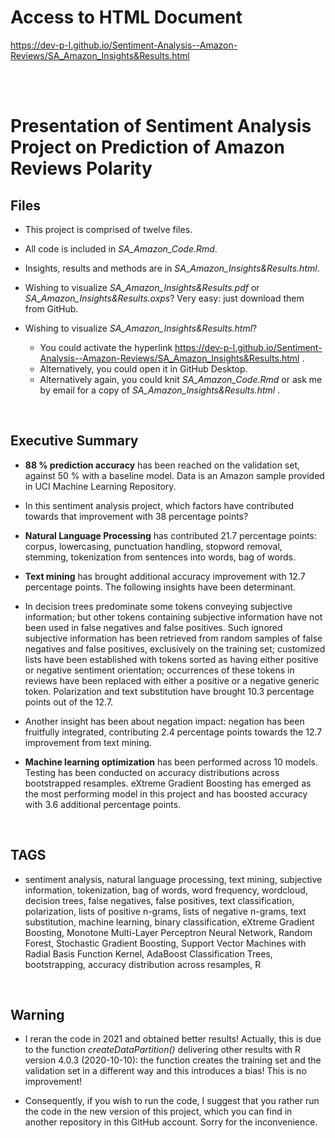 # Access to HTML Document

https://dev-p-l.github.io/Sentiment-Analysis--Amazon-Reviews/SA_Amazon_Insights&Results.html

<br>
<br>

# Presentation of Sentiment Analysis Project on Prediction of Amazon Reviews Polarity

## Files

- This project is comprised of twelve files. 
- All code is included in *SA_Amazon_Code.Rmd*. 
- Insights, results and methods are in *SA_Amazon_Insights&Results.html*.

- Wishing to visualize *SA_Amazon_Insights&Results.pdf* or *SA_Amazon_Insights&Results.oxps*? Very easy: just download them from GitHub.

- Wishing to visualize *SA_Amazon_Insights&Results.html*?
  * You could activate the hyperlink https://dev-p-l.github.io/Sentiment-Analysis--Amazon-Reviews/SA_Amazon_Insights&Results.html .
  * Alternatively, you could open it in GitHub Desktop.
  * Alternatively again, you could knit *SA_Amazon_Code.Rmd* or ask me by email for a copy of *SA_Amazon_Insights&Results.html* .

<br>

## Executive Summary

* **88 % prediction accuracy** has been reached on the validation set, against 50 % with a baseline model. Data is an Amazon sample provided in UCI Machine Learning Repository.

* In this sentiment analysis project, which factors have contributed towards that improvement with 38 percentage points?

* **Natural Language Processing** has contributed 21.7 percentage points: corpus, lowercasing, punctuation handling, stopword removal, stemming, tokenization from sentences into words, bag of words. 

* **Text mining** has brought additional accuracy improvement with 12.7 percentage points. The following insights have been determinant. 

* In decision trees predominate some tokens conveying subjective information; but other tokens containing subjective information have not been used in false negatives and false positives. Such ignored subjective information has been retrieved from random samples of false negatives and false positives, exclusively on the training set; customized lists have been established with tokens sorted as having either positive or negative sentiment orientation; occurrences of these tokens in reviews have been replaced with either a positive or a negative generic token. Polarization and text substitution have brought 10.3 percentage points out of the 12.7.

* Another insight has been about negation impact: negation has been fruitfully integrated, contributing 2.4 percentage points towards the 12.7 improvement from text mining. 

* **Machine learning optimization** has been performed across 10 models. Testing has been conducted on accuracy distributions across bootstrapped resamples. eXtreme Gradient Boosting has emerged as the most performing model in this project and has boosted accuracy with 3.6 additional percentage points. 
 
<br>

## TAGS
* sentiment analysis, natural language processing, text mining, subjective information, tokenization, bag of words, word frequency, wordcloud, decision trees, false negatives, false positives, text classification, polarization, lists of positive n-grams, lists of negative n-grams, text substitution, machine learning, binary classification, eXtreme Gradient Boosting, Monotone Multi-Layer Perceptron Neural Network, Random Forest, Stochastic Gradient Boosting, Support Vector Machines with Radial Basis Function Kernel, AdaBoost Classification Trees, bootstrapping, accuracy distribution across resamples, R

<br>

## Warning
* I reran the code in 2021 and obtained better results! Actually, this is due to the function *createDataPartition()* delivering other results with R version 4.0.3 (2020-10-10): the function creates the training set and the validation set in a different way and this introduces a bias! This is no improvement!

* Consequently, if you wish to run the code, I suggest that you rather run the code in the new version of this project, which you can find in another repository in this GitHub account. Sorry for the inconvenience. 
